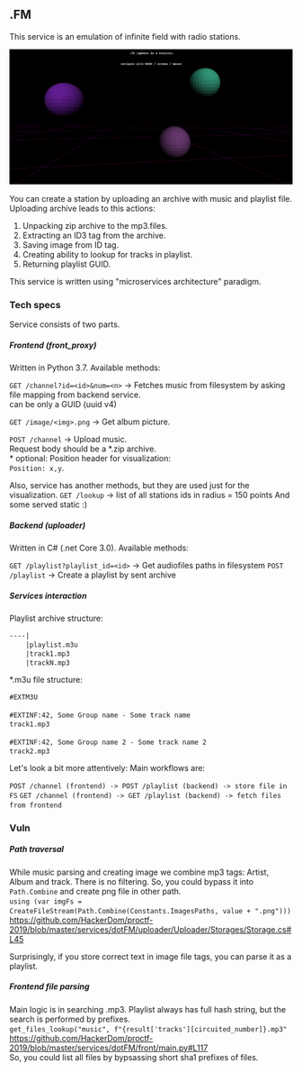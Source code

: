 ## .FM
This service is an emulation of infinite field with radio stations.  

![dotfm](fm.png)

You can create a station by uploading an archive with music and playlist file.
Uploading archive leads to this actions:

1) Unpacking zip archive to the mp3.files.
2) Extracting an ID3 tag from the archive.
3) Saving image from ID tag.
4) Creating ability to lookup for tracks in playlist.
5) Returning playlist GUID.

This service is written using "microservices architecture" paradigm.

### Tech specs

Service consists of two parts.

##### Frontend (front_proxy)
Written in Python 3.7. 
Available methods:  

`GET /channel?id=<id>&num=<n>` -> Fetches music from filesystem by asking file mapping from backend service.    
<id> can be only a GUID (uuid v4)  
  
`GET /image/<img>.png` -> Get album picture.  
  
`POST /channel` -> Upload music.  
Request body should be a *.zip archive.  
\* optional: Position header for visualization:  
`Position: x,y`. 

Also, service has another methods, but they are used just for the visualization.
`GET /lookup` -> list of all stations ids in radius = 150 points
And some served static :)


##### Backend (uploader)
Written in C# (.net Core 3.0).
Available methods:

`GET /playlist?playlist_id=<id>` -> Get audiofiles paths in filesystem
`POST /playlist` -> Create a playlist by sent archive


##### Services interaction

Playlist archive structure: 
```
----|
    |playlist.m3u  
    |track1.mp3  
    |trackN.mp3  
```

*.m3u file structure:

```
#EXTM3U

#EXTINF:42, Some Group name - Some track name
track1.mp3

#EXTINF:42, Some Group name 2 - Some track name 2
track2.mp3

```

Let's look a bit more attentively:
Main workflows are:

`POST /channel (frontend) -> POST /playlist (backend) -> store file in FS`
`GET /channel (frontend) -> GET /playlist (backend) -> fetch files from frontend`

### Vuln

##### Path traversal
While music parsing and creating image we combine mp3 tags: Artist, Album and track. There is no filtering.
So, you could bypass it into `Path.Combine` and create png file in other path.  
```using (var imgFs = CreateFileStream(Path.Combine(Constants.ImagesPaths, value + ".png")))```  
https://github.com/HackerDom/proctf-2019/blob/master/services/dotFM/uploader/Uploader/Storages/Storage.cs#L45  

Surprisingly, if you store correct text in image file tags, you can parse it as a playlist.

##### Frontend file parsing
Main logic is in searching <sha1>.mp3.
Playlist always has full hash string, but the search is performed by prefixes.  
```get_files_lookup("music", f"{result['tracks'][circuited_number]}.mp3"```  
https://github.com/HackerDom/proctf-2019/blob/master/services/dotFM/front/main.py#L117  
So, you could list all files by bypsassing short sha1 prefixes of files.  
